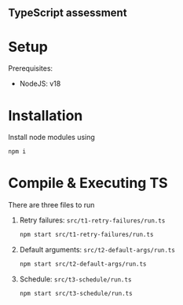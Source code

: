 TypeScript assessment
---

# Setup
Prerequisites:
- NodeJS: v18

# Installation
Install node modules using
```sh
npm i
```

# Compile & Executing TS
There are three files to run

1. Retry failures: `src/t1-retry-failures/run.ts`

   ```sh
   npm start src/t1-retry-failures/run.ts
   ```
2. Default arguments: `src/t2-default-args/run.ts`

   ```sh
   npm start src/t2-default-args/run.ts
   ```
3. Schedule: `src/t3-schedule/run.ts`

   ```sh
   npm start src/t3-schedule/run.ts
   ```
